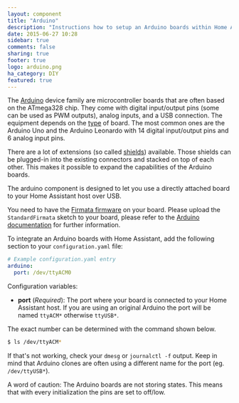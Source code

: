 ```yaml
---
layout: component
title: "Arduino"
description: "Instructions how to setup an Arduino boards within Home Assistant."
date: 2015-06-27 10:28
sidebar: true
comments: false
sharing: true
footer: true
logo: arduino.png
ha_category: DIY
featured: true
---
```


The [Arduino](https://www.arduino.cc/) device family are microcontroller boards that are often based on the ATmega328 chip. They come with digital input/output pins (some can be used as PWM outputs), analog inputs, and a USB connection. The equipment depends on the [type](https://www.arduino.cc/en/Main/Products) of board. The most common ones are the Arduino Uno and the Arduino Leonardo with 14 digital input/output pins and 6 analog input pins.

There are a lot of extensions (so called [shields](https://www.arduino.cc/en/Main/ArduinoShields)) available. Those shields can be plugged-in into the existing connectors and stacked on top of each other. This makes it possible to expand the capabilities of the Arduino boards. 

The arduino component is designed to let you use a directly attached board to your Home Assistant host over USB.

You need to have the [Firmata firmware](https://github.com/firmata/) on your board. Please upload the `StandardFirmata` sketch to your board, please refer to the [Arduino documentation](https://www.arduino.cc/en/Main/Howto) for further information.

To integrate an Arduino boards with Home Assistant, add the following section to your `configuration.yaml` file:

```yaml
# Example configuration.yaml entry
arduino:
  port: /dev/ttyACM0
```

Configuration variables:

- **port** (*Required*): The port where your board is connected to your Home Assistant host. If you are using an original Arduino the port will be named `ttyACM*` otherwise `ttyUSB*`.

The exact number can be determined with the command shown below.

```bash
$ ls /dev/ttyACM*
```

If that's not working, check your `dmesg` or `journalctl -f` output. Keep in mind that Arduino clones are often using a different name for the port (eg. `/dev/ttyUSB*`).

<p class='note warning'>
A word of caution: The Arduino boards are not storing states. This means that with every initialization the pins are set to off/low.
</p>

